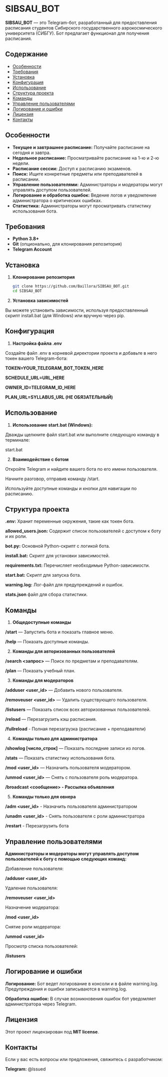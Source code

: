 # SIBSAU_BOT

**SIBSAU_BOT** — это Telegram-бот, разработанный для предоставления расписания студентов Сибирского государственного аэрокосмического университета (СИБГУ). Бот предлагает функционал для получения расписания.

## Содержание

- [Особенности](#особенности)
- [Требования](#требования)
- [Установка](#установка)
- [Конфигурация](#конфигурация)
- [Использование](#использование)
- [Структура проекта](#структура-проекта)
- [Команды](#команды)
- [Управление пользователями](#управление-пользователями)
- [Логирование и ошибки](#логирование-и-ошибки)
- [Лицензия](#лицензия)
- [Контакты](#контакты)

## Особенности

- **Текущее и завтрашнее расписание:** Получайте расписание на сегодня и завтра.
- **Недельное расписание:** Просматривайте расписание на 1-ю и 2-ю недели.
- **Расписание сессии:** Доступ к расписанию экзаменов.
- **Поиск:** Ищите конкретные предметы или преподавателей в расписании.
- **Управление пользователями:** Администраторы и модераторы могут управлять доступом пользователей.
- **Логирование и обработка ошибок:** Ведение логов и уведомление администратора о критических ошибках.
- **Статистика:** Администраторы могут просматривать статистику использования бота.

## Требования

- **Python 3.8+**
- **Git** (опционально, для клонирования репозитория)
- **Telegram Account**

## Установка

1. **Клонирование репозитория**

   ```bash
   git clone https://github.com/Baillora/SIBSAU_BOT.git
   cd SIBSAU_BOT

2. **Установка зависимостей**

Вы можете установить зависимости, используя предоставленный скрипт install.bat (для Windows) или вручную через pip.

## Конфигурация

1. **Настройка файла .env**

Создайте файл .env в корневой директории проекта и добавьте в него токен вашего Telegram-бота:

**TOKEN=YOUR_TELEGRAM_BOT_TOKEN_HERE**

**SCHEDULE_URL=URL_HERE**

**OWNER_ID=TELEGRAM_ID_HERE**

**PLAN_URL=SYLLABUS_URL (НЕ ОБЯЗАТЕЛЬНЫЙ)**

## Использование

1. **Использование start.bat (Windows):**

Дважды щелкните файл start.bat или выполните следующую команду в терминале:

start.bat

2. **Взаимодействие с ботом**

Откройте Telegram и найдите вашего бота по его имени пользователя.

Начните разговор, отправив команду /start.

Используйте доступные команды и кнопки для навигации по расписанию.

## Структура проекта

**.env:** Хранит переменные окружения, такие как токен бота.

**allowed_users.json:** Содержит список пользователей с доступом к боту и их роли.

**bot.py:** Основной Python-скрипт с логикой бота.

**install.bat:** Скрипт для установки зависимостей.

**requirements.txt:** Перечисляет необходимые Python-зависимости.

**start.bat:** Скрипт для запуска бота.

**warning.log:** Лог-файл для предупреждений и ошибок.

**stats.json** файл для сбора статистики.

## Команды

1. **Общедоступные команды**
   
**/start** — Запустить бота и показать главное меню.

**/help** — Показать доступные команды.

2. **Команды для авторизованных пользователей**
   
**/search <запрос>** — Поиск по предметам и преподавателям.

**/plan** — Показать учебный план.

3. **Команды для модераторов**
   
**/adduser <user_id>** — Добавить нового пользователя.

**/removeuser <user_id>** — Удалить существующего пользователя.

**/listusers** — Показать список всех авторизованных пользователей.

**/reload** — Перезагрузить кэш расписания.

**/fullreload** - Полная перезагрузка (расписание + преподаватели)

4. **Команды только для администратора**

**/showlog [число_строк]** — Показать последние записи из логов.

**/stats** — Показать статистику использования бота.

**/mod <user_id>** — Назначить пользователя модератором.

**/unmod <user_id>** — Снять с пользователя роль модератора.

**/broadcast <сообщение> - Рассылка объявления**

5. **Команды только для овнера**

**/adm <user_id>** - Назначить пользователя администратором
  
**/unadm <user_id>** - Снять пользователя с роли администратора
  
**/restart** - Перезагрузить бота

## Управление пользователями

**Администраторы и модераторы могут управлять доступом пользователей к боту с помощью следующих команд:**

Добавление пользователя:

**/adduser <user_id>**

Удаление пользователя:

**/removeuser <user_id>**

Назначение модератора:

**/mod <user_id>**

Снятие роли модератора:

**/unmod <user_id>**

Просмотр списка пользователей:

**/listusers**

## Логирование и ошибки

**Логирование:** Бот ведет логирование в консоли и в файле warning.log. Предупреждения и ошибки записываются в warning.log.

**Обработка ошибок:** В случае возникновения ошибок бот уведомляет администратора через Telegram.

## Лицензия

Этот проект лицензирован под **MIT license**.

## Контакты

Если у вас есть вопросы или предложения, свяжитесь с разработчиком:

**Telegram:** @lssued
